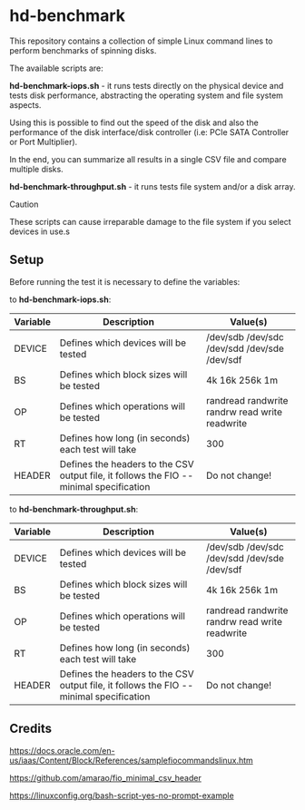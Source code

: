 # hd-benchmark

This repository contains a collection of simple Linux command lines to perform benchmarks of spinning disks.

The available scripts are:

**hd-benchmark-iops.sh** - it runs tests directly on the physical device and tests disk performance, abstracting the operating system and file system aspects.

Using this is possible to find out the speed of the disk and also the performance of the disk interface/disk controller (i.e: PCIe SATA Controller or Port Multiplier).

In the end, you can summarize all results in a single CSV file and compare multiple disks.

**hd-benchmark-throughput.sh** - it runs tests file system and/or a disk array.

> [!CAUTION]
> These scripts can cause irreparable damage to the file system if you select devices in use.s

## Setup

Before running the test it is necessary to define the variables:

to **hd-benchmark-iops.sh**:

| Variable | Description | Value(s) |
| --- | --- | --- |
| DEVICE | Defines which devices will be tested                                                    |  /dev/sdb /dev/sdc /dev/sdd /dev/sde /dev/sdf   |
| BS     | Defines which block sizes will be tested                                                | 4k 16k 256k 1m                                  |
| OP     | Defines which operations will be tested                                                 | randread randwrite randrw read write readwrite  |
| RT     | Defines how long (in seconds) each test will take                                       | 300                                             |
| HEADER | Defines the headers to the CSV output file, it follows the FIO --minimal specification  | Do not change!                                  |

to **hd-benchmark-throughput.sh**:

| Variable | Description | Value(s) |
| --- | --- | --- |
| DEVICE | Defines which devices will be tested                                                    |  /dev/sdb /dev/sdc /dev/sdd /dev/sde /dev/sdf   |
| BS     | Defines which block sizes will be tested                                                | 4k 16k 256k 1m                                  |
| OP     | Defines which operations will be tested                                                 | randread randwrite randrw read write readwrite  |
| RT     | Defines how long (in seconds) each test will take                                       | 300                                             |
| HEADER | Defines the headers to the CSV output file, it follows the FIO --minimal specification  | Do not change!                                  |


## Credits

https://docs.oracle.com/en-us/iaas/Content/Block/References/samplefiocommandslinux.htm

https://github.com/amarao/fio_minimal_csv_header

https://linuxconfig.org/bash-script-yes-no-prompt-example
